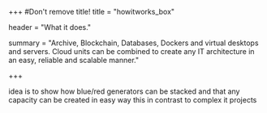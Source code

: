 +++
#Don't remove title!
title = "howitworks_box"

header = "What it does."

summary = "Archive, Blockchain,  Databases, Dockers and virtual desktops and servers.  Cloud units can be combined to create any IT architecture  in an easy, reliable and scalable manner."

+++

idea is to show how blue/red generators can be stacked and that any capacity can be created in easy way
this in contrast to complex it projects
